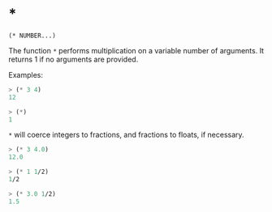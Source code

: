 # *

`(* NUMBER...)`

The function `*` performs multiplication on a variable number of
arguments. It returns 1 if no arguments are provided.

Examples:

```lisp
> (* 3 4)
12

> (*)
1
```

`*` will coerce integers to fractions, and fractions to floats, if
necessary.

```lisp
> (* 3 4.0)
12.0

> (* 1 1/2)
1/2

> (* 3.0 1/2)
1.5
```
